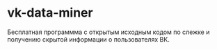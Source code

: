 # vk-data-miner
Бесплатная программма с открытым исходным кодом по слежке и получению скрытой информации о пользователях ВК.
